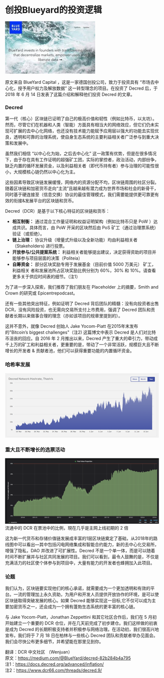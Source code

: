 # 创投Blueyard的投资逻辑

![blueyard](img/Blueyard/img1.jpeg "Blueyard")

原文来自 BlueYard Capital ，这是一家德国创投公司，致力于投资具有 “市场去中心化，授予用户权力及解放数据” 这一转型理念的项目。在投资了 Decred 后，于 2018 年 6 月 14 日发表了这篇介绍和解释他们投资 Decred 的文章。

### Decred

第一代（核心）区块链已证明了自己的极高价值和韧性（例如比特币，以太坊）。然而，尽管它们在机器和人类（智能）方面具有相当大的网络效应，但它们仍未实现可扩展的去中心化网络，也还没有技术能力能赋予应用层以强大的功能去实现优良，透明和可靠的治理系统，使自身生态系统的主要利益相关者广泛参与到重大决策和发展中。

虽然我们相信 “以中心化为始，之后去中心化” 这一政策有优势，但是在很多情况下，由于存在具有工作证明的超强矿工团，实际的掌控者，政治活动，内部纷争，缺乏内置的循环发展资金，以及利益相关者（即代币持有者）参与治理的可能性很小，大规模核心链仍然以中心化为主。

这些因素导致区块链发展缓慢，网络内的资源分配不均，区块链周围的社区分裂。随着区块链和加密货币走向“主流”且越来越有潜力成为世界市场和社会的新骨干，同时基于硬连接至（信息交换）协议的最佳管理模式，我们需要能提供更可靠更有效的衔接&发展平台的区块链和货币。

Decred（DCR）是基于以下核心特征的区块链和货币：

* **相互制衡：** 通过混合工作量证明和权益证明架构（例如比特币只是 PoW ）达成共识。具体而言，由 PoW 开采的区块然后由 PoS 矿工（通过治理票系统）验证（或拒绝）。
* **链上治理：** 协议升级（增量式升级以及全新功能）均由利益相关者 （Stakeholders) 进行投票。
* **开放参与/公共提案系统：** 利益相关者能够提出建议，决定获得资助的项目并能够参与项目层面的决策（Politeia）
* **自筹资金：** 部分区块奖励专用于发展基金（目前价值 5000 万美元） 矿工，利益相关 者和发展池所占区块奖励比例分别为 60%，30% 和 10%。请查看更多关于供应时间表的细节。（注1）

为了进一步深入探索，我们推荐了我们朋友在 Placeholder 上的摘要，Smith and Crown 的研究或 Epicentrepodcast。

还有一些其他突出特征，例如证明了 Decred 背后团队的精髓：没有向投资者出售 DCR，没有风险投资，也无需向交易所支付上市费用，强调了 Decred 团队和贡献者长期以来做事合理的理念（亦如该项目的规章里提到的）。

这并不意外，就像 Decred 创始人 Jake Yocom-Piatt 在2015年末发布的"Bitcoin’s biggest challenges"（注2) 这篇博文中表示 Decred 是人们对比特币沮丧的回应。自 2016 年 2 月推出以来，Decred 产生了重大的牵引力，带动成千上万的矿工和利益相关者，更重要的是，带动了一个非常活跃，规模巨大且不断增长的开发者 & 贡献者池，他们可以获得重要功能的内置循环资金。

### 哈希率发展

![Hashrate](img/Blueyard/img2.png "Hashrate")

### 重大且不断增长的选票活动

![Stake](img/Blueyard/img3.png "Stake")
流通中的 DCR 在票池中的比例，現在几乎是主网上线初期的 2 倍

这为新一代货币和存储价值链发展成丰富的1层区块链奠定了基础，从2018年的路线图中可以看出—其中包括闪电网络集成和智能合约能力，新的去中心化交易所，增强了隐私，DAO 并改进了可扩展性。Decred 不是一个单一体，而是可以随着时间不断扩展并与社区共同发展的项目。我们可以看到，最令人鼓舞的是，不仅是充满活力的社区使个体参与到项目中，大量有能力的开发者也蜂拥加入此项目。

### 论题

我们认为，区块链要实现他们的核心承诺，就需要成为一个更加透明和有效的平台。一流的管理加上永久资助，为用户和开发人员提供开放协作的环境，是可以使区块链取得突破发展的核心。如果 Decred 能够实现这一目标,它不仅可以成为主要加密货币之一，还会成为一个拥有蓬勃生态系统的更丰富的核心链。

与 Jake Yocom-Piatt，Jonathan Zeppettini 和其它社区合作后，我们在 5 月初开始建立一个重要的 DCR 仓位，并在几天前完成了初步建仓。我们这样做的初衷是成为 Decred 的长期积极支持者并积极参与网络治理。在活动初，我们很高兴地宣布，我们将于 7 月 18 日在柏林与一些核心 Decred 团队和贡献者举办见面会。我们会尽快公布更多细节，并希望能在那里见到你。


翻译：DCR 中文社区 （Wenjuan）<br/>
原文：https://medium.com/@BlueYard/decred-82b284b4a795 <br/>
注1：https://docs.decred.org/advanced/inflation/ <br/>
注2：https://www.dcr66.com/threads/decred.9/


